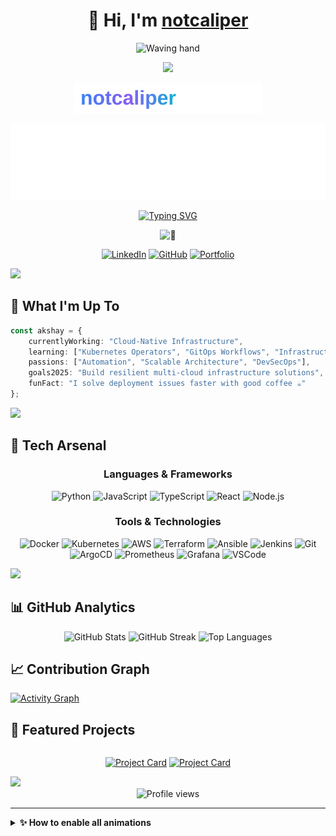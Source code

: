 # <div align="center">👋 Hi, I'm <a href="https://github.com/notcaliper">notcaliper</a></div>

<!-- Animated Waving Hand GIF in Intro -->
<p align="center">
  <img src="assets/wave-hand.gif" width="60" alt="Waving hand"/>
</p>

<!-- Gradient Animated Banner -->
<p align="center">
  <img src="https://readme-typing-svg.herokuapp.com?font=Fira+Code&size=32&duration=3000&pause=1000&color=F59E42,F43F5E,3B82F6&center=true&vCenter=true&random=false&width=800&lines=Hi%2C+I'm+notcaliper!;AI+%7C+Blockchain+%7C+IoT+%7C+Smart+Contracts+%7C+Computer+Vision+Enthusiast;Open+Source+%F0%9F%92%BB+%7C+Full+Stack+Developer"/>
</p>

<!-- Animated Gradient Text -->
<p align="center">
  <img src="assets/animated-gradient-text.svg" width="300" alt="notcaliper"/>
</p>

<!-- Multi-Wave Animation (Main Divider) -->
<img src="assets/multi-wave-animated.svg" width="100%" height="120px"/>

<div align="center">
  
[![Typing SVG](https://readme-typing-svg.herokuapp.com?font=Fira+Code&size=25&duration=3000&pause=1000&color=3B82F6&center=true&vCenter=true&random=false&width=600&lines=DevOps+Engineer;Cloud+Infrastructure+Specialist;CI%2FCD+Pipeline+Expert;Automation+Enthusiast;Open+Source+Contributor)](https://git.io/typing-svg)

<img src="https://github-production-user-asset-6210df.s3.amazonaws.com/24524555/238178097-766d336d-b87d-44ba-807c-c51de2bc6b4d.gif" width="28px" alt="👋" />
<br>

[![LinkedIn](https://img.shields.io/badge/LinkedIn-0077B5?style=for-the-badge&logo=linkedin&logoColor=white)](https://linkedin.com/in/notakshay)
[![GitHub](https://img.shields.io/badge/GitHub-100000?style=for-the-badge&logo=github&logoColor=white)](https://github.com/notcaliper)
[![Portfolio](https://img.shields.io/badge/Portfolio-FF5722?style=for-the-badge&logo=google-chrome&logoColor=white)](https://notcaliper.me)

</div>

<img src="https://user-images.githubusercontent.com/73097560/115834477-dbab4500-a447-11eb-908a-139a6edaec5c.gif">

## 🎯 What I'm Up To

```typescript
const akshay = {
    currentlyWorking: "Cloud-Native Infrastructure",
    learning: ["Kubernetes Operators", "GitOps Workflows", "Infrastructure as Code"],
    passions: ["Automation", "Scalable Architecture", "DevSecOps"],
    goals2025: "Build resilient multi-cloud infrastructure solutions",
    funFact: "I solve deployment issues faster with good coffee ☕"
};
```

<img src="https://user-images.githubusercontent.com/73097560/115834477-dbab4500-a447-11eb-908a-139a6edaec5c.gif">

## 🚀 Tech Arsenal

<div align="center">

### Languages & Frameworks
![Python](https://img.shields.io/badge/Python-FFD43B?style=for-the-badge&logo=python&logoColor=blue)
![JavaScript](https://img.shields.io/badge/JavaScript-323330?style=for-the-badge&logo=javascript&logoColor=F7DF1E)
![TypeScript](https://img.shields.io/badge/TypeScript-007ACC?style=for-the-badge&logo=typescript&logoColor=white)
![React](https://img.shields.io/badge/React-20232A?style=for-the-badge&logo=react&logoColor=61DAFB)
![Node.js](https://img.shields.io/badge/Node.js-339933?style=for-the-badge&logo=nodedotjs&logoColor=white)

### Tools & Technologies
![Docker](https://img.shields.io/badge/Docker-2CA5E0?style=for-the-badge&logo=docker&logoColor=white)
![Kubernetes](https://img.shields.io/badge/kubernetes-326ce5.svg?&style=for-the-badge&logo=kubernetes&logoColor=white)
![AWS](https://img.shields.io/badge/AWS-FF9900?style=for-the-badge&logo=amazonaws&logoColor=white)
![Terraform](https://img.shields.io/badge/Terraform-7B42BC?style=for-the-badge&logo=terraform&logoColor=white)
![Ansible](https://img.shields.io/badge/Ansible-EE0000?style=for-the-badge&logo=ansible&logoColor=white)
![Jenkins](https://img.shields.io/badge/Jenkins-D24939?style=for-the-badge&logo=jenkins&logoColor=white)
![Git](https://img.shields.io/badge/GIT-E44C30?style=for-the-badge&logo=git&logoColor=white)
![ArgoCD](https://img.shields.io/badge/Argo%20CD-1e0b3e?style=for-the-badge&logo=argo&logoColor=white)
![Prometheus](https://img.shields.io/badge/Prometheus-E6522C?style=for-the-badge&logo=prometheus&logoColor=white)
![Grafana](https://img.shields.io/badge/Grafana-F46800?style=for-the-badge&logo=grafana&logoColor=white)
![VSCode](https://img.shields.io/badge/VSCode-0078D4?style=for-the-badge&logo=visual%20studio%20code&logoColor=white)

</div>

<img src="https://user-images.githubusercontent.com/73097560/115834477-dbab4500-a447-11eb-908a-139a6edaec5c.gif">

## 📊 GitHub Analytics

<div align="center">
  <img width=440 src="https://github-readme-stats.vercel.app/api?username=notcaliper&show_icons=true&theme=tokyonight&hide_border=true&count_private=true" alt="GitHub Stats"/>
  <img width=440 src="https://github-readme-streak-stats-salesp07.vercel.app/?user=notcaliper&count_private=true&theme=tokyonight&hide_border=true&border_radius=10&card_width=495" alt="GitHub Streak"/>
  <img width=330 src="https://github-readme-stats.vercel.app/api/top-langs/?username=notcaliper&layout=compact&theme=tokyonight&hide_border=true&langs_count=8" alt="Top Languages"/>
</div>

## 📈 Contribution Graph
[![Activity Graph](https://github-readme-activity-graph.vercel.app/graph?username=notcaliper&theme=tokyo-night&hide_border=true)](https://github.com/ashutosh00710/github-readme-activity-graph)

## 💼 Featured Projects

<div align="center">
<div style="display: flex; justify-content: center; gap: 10px;">

[![Project Card](https://github-readme-stats.vercel.app/api/pin/?username=notcaliper&repo=HandGaze&theme=tokyonight&hide_border=true)](https://github.com/notcaliper/HandGaze)
[![Project Card](https://github-readme-stats.vercel.app/api/pin/?username=notcaliper&repo=ASEP-AIDS&theme=tokyonight&hide_border=true)](https://github.com/notcaliper/ASEP-AIDS)

</div>
</div>

<img src="https://user-images.githubusercontent.com/73097560/115834477-dbab4500-a447-11eb-908a-139a6edaec5c.gif">

<div align="center">
  <img src="https://komarev.com/ghpvc/?username=notcaliper&style=for-the-badge&color=blue" alt="Profile views"/>
</div>

---

<!-- Instructions for enabling animations -->

<details>
<summary><b>✨ How to enable all animations</b></summary>

<p>For the full animated experience, make sure you have the following files in your <code>assets</code> folder:</p>

<ul>
  <li><code>wave-hand.gif</code> - Animated waving hand</li>
  <li><code>wave-top-animated.svg</code> - Top wave divider</li>
  <li><code>wave-bottom-animated.svg</code> - Bottom wave divider</li>
  <li><code>multi-wave-animated.svg</code> - Multi-layered wave animation</li>
  <li><code>blob-divider-animated.svg</code> - Morphing blob divider</li>
  <li><code>animated-gradient-text.svg</code> - Gradient animated text</li>
  <li><code>animated-sparkle.svg</code> - Sparkle animation</li>
  <li><code>sparkle.gif</code> - Sparkle GIF (optional alternative)</li>
</ul>

<p>All SVG files have been created and are part of this repository. Just use them as shown in the README.</p>
</details>


